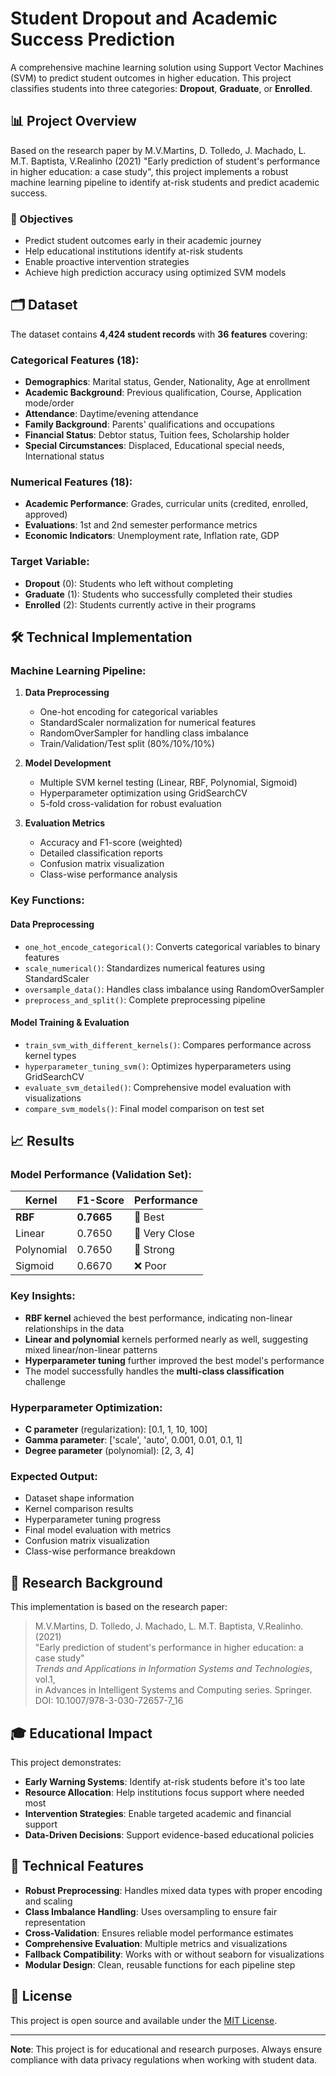 # Student Dropout and Academic Success Prediction

A comprehensive machine learning solution using Support Vector Machines (SVM) to predict student outcomes in higher education. This project classifies students into three categories: **Dropout**, **Graduate**, or **Enrolled**.

## 📊 Project Overview

Based on the research paper by M.V.Martins, D. Tolledo, J. Machado, L. M.T. Baptista, V.Realinho (2021) "Early prediction of student's performance in higher education: a case study", this project implements a robust machine learning pipeline to identify at-risk students and predict academic success.

### 🎯 Objectives
- Predict student outcomes early in their academic journey
- Help educational institutions identify at-risk students
- Enable proactive intervention strategies
- Achieve high prediction accuracy using optimized SVM models

## 🗂️ Dataset

The dataset contains **4,424 student records** with **36 features** covering:

### Categorical Features (18):
- **Demographics**: Marital status, Gender, Nationality, Age at enrollment
- **Academic Background**: Previous qualification, Course, Application mode/order
- **Attendance**: Daytime/evening attendance
- **Family Background**: Parents' qualifications and occupations
- **Financial Status**: Debtor status, Tuition fees, Scholarship holder
- **Special Circumstances**: Displaced, Educational special needs, International status

### Numerical Features (18):
- **Academic Performance**: Grades, curricular units (credited, enrolled, approved)
- **Evaluations**: 1st and 2nd semester performance metrics
- **Economic Indicators**: Unemployment rate, Inflation rate, GDP

### Target Variable:
- **Dropout** (0): Students who left without completing
- **Graduate** (1): Students who successfully completed their studies
- **Enrolled** (2): Students currently active in their programs

## 🛠️ Technical Implementation

### Machine Learning Pipeline:

1. **Data Preprocessing**
   - One-hot encoding for categorical variables
   - StandardScaler normalization for numerical features
   - RandomOverSampler for handling class imbalance
   - Train/Validation/Test split (80%/10%/10%)

2. **Model Development**
   - Multiple SVM kernel testing (Linear, RBF, Polynomial, Sigmoid)
   - Hyperparameter optimization using GridSearchCV
   - 5-fold cross-validation for robust evaluation

3. **Evaluation Metrics**
   - Accuracy and F1-score (weighted)
   - Detailed classification reports
   - Confusion matrix visualization
   - Class-wise performance analysis

### Key Functions:

#### Data Preprocessing
- `one_hot_encode_categorical()`: Converts categorical variables to binary features
- `scale_numerical()`: Standardizes numerical features using StandardScaler
- `oversample_data()`: Handles class imbalance using RandomOverSampler
- `preprocess_and_split()`: Complete preprocessing pipeline

#### Model Training & Evaluation
- `train_svm_with_different_kernels()`: Compares performance across kernel types
- `hyperparameter_tuning_svm()`: Optimizes hyperparameters using GridSearchCV
- `evaluate_svm_detailed()`: Comprehensive model evaluation with visualizations
- `compare_svm_models()`: Final model comparison on test set

## 📈 Results

### Model Performance (Validation Set):
| Kernel | F1-Score | Performance |
|--------|----------|-------------|
| **RBF** | **0.7665** | 🥇 Best |
| Linear | 0.7650 | 🥈 Very Close |
| Polynomial | 0.7650 | 🥉 Strong |
| Sigmoid | 0.6670 | ❌ Poor |

### Key Insights:
- **RBF kernel** achieved the best performance, indicating non-linear relationships in the data
- **Linear and polynomial** kernels performed nearly as well, suggesting mixed linear/non-linear patterns
- **Hyperparameter tuning** further improved the best model's performance
- The model successfully handles the **multi-class classification** challenge

### Hyperparameter Optimization:
- **C parameter** (regularization): [0.1, 1, 10, 100]
- **Gamma parameter**: ['scale', 'auto', 0.001, 0.01, 0.1, 1]
- **Degree parameter** (polynomial): [2, 3, 4]


### Expected Output:
- Dataset shape information
- Kernel comparison results
- Hyperparameter tuning progress
- Final model evaluation with metrics
- Confusion matrix visualization
- Class-wise performance breakdown


## 🔬 Research Background

This implementation is based on the research paper:
> M.V.Martins, D. Tolledo, J. Machado, L. M.T. Baptista, V.Realinho. (2021)  
> "Early prediction of student's performance in higher education: a case study"  
> *Trends and Applications in Information Systems and Technologies*, vol.1,  
> in Advances in Intelligent Systems and Computing series. Springer.  
> DOI: 10.1007/978-3-030-72657-7_16

## 🎓 Educational Impact

This project demonstrates:
- **Early Warning Systems**: Identify at-risk students before it's too late
- **Resource Allocation**: Help institutions focus support where needed most
- **Intervention Strategies**: Enable targeted academic and financial support
- **Data-Driven Decisions**: Support evidence-based educational policies

## 🔧 Technical Features

- **Robust Preprocessing**: Handles mixed data types with proper encoding and scaling
- **Class Imbalance Handling**: Uses oversampling to ensure fair representation
- **Cross-Validation**: Ensures reliable model performance estimates
- **Comprehensive Evaluation**: Multiple metrics and visualizations
- **Fallback Compatibility**: Works with or without seaborn for visualizations
- **Modular Design**: Clean, reusable functions for each pipeline step


## 📄 License

This project is open source and available under the [MIT License](LICENSE).

---

**Note**: This project is for educational and research purposes. Always ensure compliance with data privacy regulations when working with student data.
